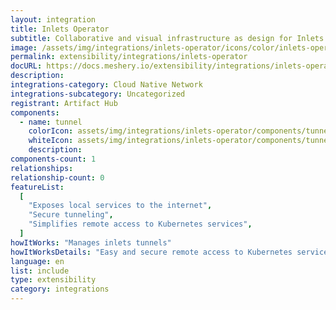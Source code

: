```yaml
---
layout: integration
title: Inlets Operator
subtitle: Collaborative and visual infrastructure as design for Inlets Operator
image: /assets/img/integrations/inlets-operator/icons/color/inlets-operator-color.svg
permalink: extensibility/integrations/inlets-operator
docURL: https://docs.meshery.io/extensibility/integrations/inlets-operator
description:
integrations-category: Cloud Native Network
integrations-subcategory: Uncategorized
registrant: Artifact Hub
components:
  - name: tunnel
    colorIcon: assets/img/integrations/inlets-operator/components/tunnel/icons/color/tunnel-color.svg
    whiteIcon: assets/img/integrations/inlets-operator/components/tunnel/icons/white/tunnel-white.svg
    description:
components-count: 1
relationships:
relationship-count: 0
featureList:
  [
    "Exposes local services to the internet",
    "Secure tunneling",
    "Simplifies remote access to Kubernetes services",
  ]
howItWorks: "Manages inlets tunnels"
howItWorksDetails: "Easy and secure remote access to Kubernetes services"
language: en
list: include
type: extensibility
category: integrations
---
```

